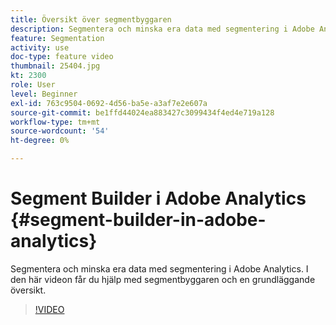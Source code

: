 ```yaml
---
title: Översikt över segmentbyggaren
description: Segmentera och minska era data med segmentering i Adobe Analytics. I den här videon får du hjälp med segmentbyggaren och en grundläggande översikt.
feature: Segmentation
activity: use
doc-type: feature video
thumbnail: 25404.jpg
kt: 2300
role: User
level: Beginner
exl-id: 763c9504-0692-4d56-ba5e-a3af7e2e607a
source-git-commit: be1ffd44024ea883427c3099434f4ed4e719a128
workflow-type: tm+mt
source-wordcount: '54'
ht-degree: 0%

---
```


# Segment Builder i Adobe Analytics {#segment-builder-in-adobe-analytics}

Segmentera och minska era data med segmentering i Adobe Analytics. I den här videon får du hjälp med segmentbyggaren och en grundläggande översikt.

>[!VIDEO](https://video.tv.adobe.com/v/25404/?quality=12)

